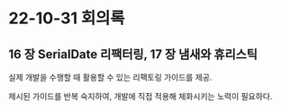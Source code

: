 # 22-10-31 회의록

## 16 장 SerialDate 리팩터링, 17 장 냄새와 휴리스틱

실제 개발을 수행할 때 활용할 수 있는 리팩토링 가이드를 제공.

제시된 가이드를 반복 숙지하여, 개발에 직접 적용해 체화시키는 노력이 필요하다.
